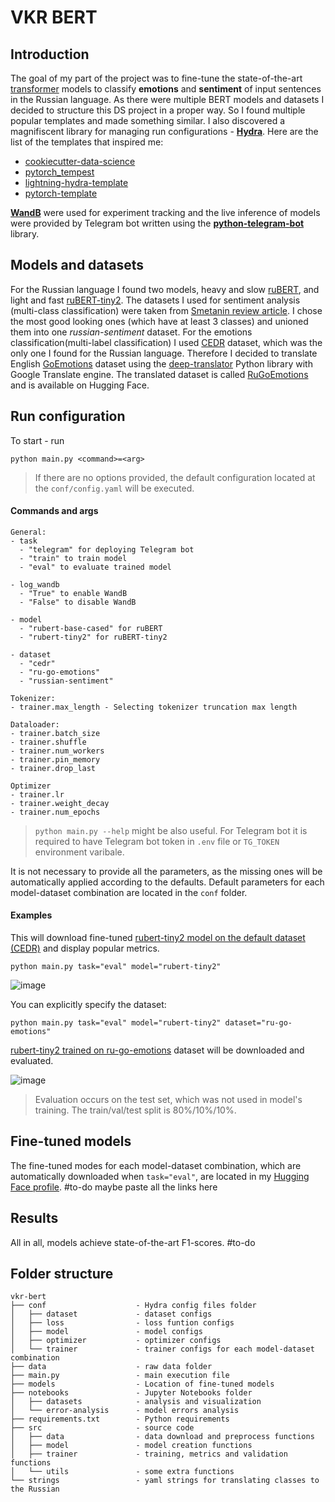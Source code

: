 # VKR BERT

## Introduction

The goal of my part of the project was to fine-tune the state-of-the-art [transformer](https://arxiv.org/abs/1706.03762) models to classify __emotions__ and __sentiment__ of input sentences in the Russian language. As there were multiple BERT models and datasets I decided to structure this DS project in a proper way. So I found multiple popular templates and made something similar. I also discovered a magnifiscent library for managing run configurations - __[Hydra](https://hydra.cc)__. Here are the list of the templates that inspired me:

- [cookiecutter-data-science](https://drivendata.github.io/cookiecutter-data-science/)
- [pytorch_tempest](https://github.com/Erlemar/pytorch_tempest/)
- [lightning-hydra-template](https://github.com/ashleve/lightning-hydra-template)
- [pytorch-template](https://github.com/victoresque/pytorch-template)

__[WandB](https://wandb.ai)__ were used for experiment tracking and the live inference of models were provided by Telegram bot written using the __[python-telegram-bot](https://github.com/python-telegram-bot/python-telegram-bot)__ library.

## Models and datasets

For the Russian language I found two models, heavy and slow [ruBERT](https://huggingface.co/DeepPavlov/rubert-base-cased), and light and fast [ruBERT-tiny2](https://huggingface.co/cointegrated/rubert-tiny2). The datasets I used for sentiment analysis (multi-class classification) were taken from [Smetanin review article](https://github.com/sismetanin/sentiment-analysis-in-russian). I chose the most good looking ones (which have at least 3 classes) and unioned them into one *russian-sentiment* dataset. For the emotions classification(multi-label classification) I used [CEDR](https://huggingface.co/datasets/cedr) dataset, which was the only one I found for the Russian language. Therefore I decided to translate English [GoEmotions](https://huggingface.co/datasets/go_emotions) dataset using the [deep-translator](https://github.com/nidhaloff/deep-translator) Python library with Google Translate engine. The translated dataset is called [RuGoEmotions](https://huggingface.co/datasets/seara/ru-go-emotions) and is available on Hugging Face. 

## Run configuration

To start - run

```shell
python main.py <command>=<arg>
```

>If there are no options provided, the default configuration located at the `conf/config.yaml` will be executed.

#### Commands and args
```
General:
- task
  - "telegram" for deploying Telegram bot
  - "train" to train model
  - "eval" to evaluate trained model

- log_wandb
  - "True" to enable WandB
  - "False" to disable WandB

- model
  - "rubert-base-cased" for ruBERT
  - "rubert-tiny2" for ruBERT-tiny2

- dataset
  - "cedr"
  - "ru-go-emotions"
  - "russian-sentiment"

Tokenizer:
- trainer.max_length - Selecting tokenizer truncation max length

Dataloader:
- trainer.batch_size
- trainer.shuffle
- trainer.num_workers
- trainer.pin_memory
- trainer.drop_last

Optimizer
- trainer.lr
- trainer.weight_decay
- trainer.num_epochs
```

> `python main.py --help` might be also useful.
> For Telegram bot it is required to have Telegram bot token in `.env` file or `TG_TOKEN` environment varibale.

It is not necessary to provide all the parameters, as the missing ones will be automatically applied according to the defaults. Default parameters for each model-dataset combination are located in the `conf` folder.

#### Examples

This will download fine-tuned [rubert-tiny2 model on the default dataset (CEDR)](https://huggingface.co/seara/rubert-tiny2-cedr) and display popular metrics.

```shell
python main.py task="eval" model="rubert-tiny2"
```

![image](https://github.com/searayeah/vkr-bert/assets/57370975/19350c0d-9bc7-410c-bc17-fa7cce67071f)

You can explicitly specify the dataset:

```shell
python main.py task="eval" model="rubert-tiny2" dataset="ru-go-emotions"
```

[rubert-tiny2 trained on ru-go-emotions](https://huggingface.co/seara/rubert-tiny2-ru-go-emotions) dataset will be downloaded and evaluated.

![image](https://github.com/searayeah/vkr-bert/assets/57370975/73086b9d-8d01-4e41-abe7-704e4f6c85bf)


> Evaluation occurs on the test set, which was not used in model's training. The train/val/test split is 80%/10%/10%. 

## Fine-tuned models

The fine-tuned modes for each model-dataset combination, which are automatically downloaded when `task="eval"`, are located in my [Hugging Face profile](https://huggingface.co/seara). #to-do maybe paste all the links here


## Results

All in all, models achieve state-of-the-art F1-scores.
#to-do

## Folder structure

```
vkr-bert
├── conf                    - Hydra config files folder
│   ├── dataset             - dataset configs
│   ├── loss                - loss funtion configs
│   ├── model               - model configs
│   ├── optimizer           - optimizer configs
│   └── trainer             - trainer configs for each model-dataset combination
├── data                    - raw data folder
├── main.py                 - main execution file
├── models                  - Location of fine-tuned models
├── notebooks               - Jupyter Notebooks folder
│   ├── datasets            - analysis and visualization
│   └── error-analysis      - model errors analysis
├── requirements.txt        - Python requirements
├── src                     - source code
│   ├── data                - data download and preprocess functions
│   ├── model               - model creation functions
│   ├── trainer             - training, metrics and validation functions
│   └── utils               - some extra functions
└── strings                 - yaml strings for translating classes to the Russian
```

